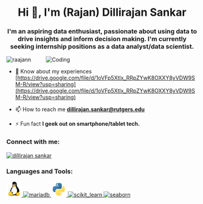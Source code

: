 <h1 align="center">Hi 👋, I'm (Rajan) Dillirajan Sankar</h1>
<h3 align="center">I'm an aspiring data enthusiast, passionate about using data to drive insights and inform decision making. I'm currently seeking internship positions as a data analyst/data scientist.</h3>
<img align="right" alt="Coding" width="400" src="https://media.tenor.com/2uyENRmiUt0AAAAC/coding.gif">

<p align="left"> <img src="https://komarev.com/ghpvc/?username=raajann&label=Profile%20views&color=0e75b6&style=flat" alt="raajann" /> </p>

- 📄 Know about my experiences [https://drive.google.com/file/d/1oVFp5Xtlx_RRpZYwK8OXXY8yVDW9SM-R/view?usp=sharing](https://drive.google.com/file/d/1oVFp5Xtlx_RRpZYwK8OXXY8yVDW9SM-R/view?usp=sharing)

- 📫 How to reach me **dillirajan.sankar@rutgers.edu**

- ⚡ Fun fact **I geek out on smartphone/tablet tech.**

<h3 align="left">Connect with me:</h3>
<p align="left">
<a href="https://www.linkedin.com/in/dillirajan-sankar?lipi=urn%3Ali%3Apage%3Ad_flagship3_profile_view_base_contact_details%3Bh7E3Ww7kRBiYnCKxl9tahA%3D%3D" target="blank"><img align="center" src="https://raw.githubusercontent.com/rahuldkjain/github-profile-readme-generator/master/src/images/icons/Social/linked-in-alt.svg" alt="dillirajan sankar" height="30" width="40" /></a>
</p>

<h3 align="left">Languages and Tools:</h3>
<p align="left"> <a href="https://www.linux.org/" target="_blank" rel="noreferrer"> <img src="https://raw.githubusercontent.com/devicons/devicon/master/icons/linux/linux-original.svg" alt="linux" width="40" height="40"/> </a> <a href="https://mariadb.org/" target="_blank" rel="noreferrer"> <img src="https://www.vectorlogo.zone/logos/mariadb/mariadb-icon.svg" alt="mariadb" width="40" height="40"/> </a> <a href="https://www.python.org" target="_blank" rel="noreferrer"> <img src="https://raw.githubusercontent.com/devicons/devicon/master/icons/python/python-original.svg" alt="python" width="40" height="40"/> </a> <a href="https://scikit-learn.org/" target="_blank" rel="noreferrer"> <img src="https://upload.wikimedia.org/wikipedia/commons/0/05/Scikit_learn_logo_small.svg" alt="scikit_learn" width="40" height="40"/> </a> <a href="https://seaborn.pydata.org/" target="_blank" rel="noreferrer"> <img src="https://seaborn.pydata.org/_images/logo-mark-lightbg.svg" alt="seaborn" width="40" height="40"/> </a> </p>

